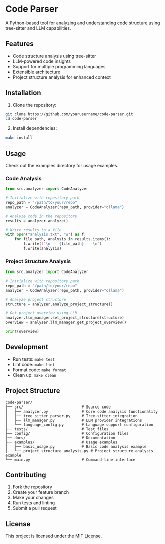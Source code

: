 # Code Parser

A Python-based tool for analyzing and understanding code structure using tree-sitter and LLM capabilities.

## Features

- Code structure analysis using tree-sitter
- LLM-powered code insights
- Support for multiple programming languages
- Extensible architecture
- Project structure analysis for enhanced context

## Installation

1. Clone the repository:
```bash
git clone https://github.com/yourusername/code-parser.git
cd code-parser
```

2. Install dependencies:
```bash
make install
```

## Usage

Check out the examples directory for usage examples.

### Code Analysis

```python
from src.analyzer import CodeAnalyzer

# Initialize with repository path
repo_path = "/path/to/your/repo"
analyzer = CodeAnalyzer(repo_path, provider="ollama")

# Analyze code in the repository
results = analyzer.analyze()

# Write results to a file
with open("analysis.txt", "w") as f:
    for file_path, analysis in results.items():
        f.write(f"\n--- {file_path} ---\n")
        f.write(analysis)
```

### Project Structure Analysis

```python
from src.analyzer import CodeAnalyzer

# Initialize with repository path
repo_path = "/path/to/your/repo"
analyzer = CodeAnalyzer(repo_path, provider="ollama")

# Analyze project structure
structure = analyzer.analyze_project_structure()

# Get project overview using LLM
analyzer.llm_manager.set_project_structure(structure)
overview = analyzer.llm_manager.get_project_overview()

print(overview)
```

## Development

- Run tests: `make test`
- Lint code: `make lint`
- Format code: `make format`
- Clean up: `make clean`

## Project Structure

```
code-parser/
├── src/                          # Source code
│   ├── analyzer.py               # Core code analysis functionality
│   ├── tree_sitter_parser.py     # Tree-sitter integration
│   ├── llm_manager.py            # LLM provider integrations
│   └── language_config.py        # Language support configuration
├── tests/                        # Test files
├── config/                       # Configuration files
├── docs/                         # Documentation
├── examples/                     # Usage examples
│   ├── basic_usage.py            # Basic code analysis example
│   └── project_structure_analysis.py # Project structure analysis example
└── main.py                       # Command-line interface
```

## Contributing

1. Fork the repository
2. Create your feature branch
3. Make your changes
4. Run tests and linting
5. Submit a pull request

## License

This project is licensed under the [MIT License](LICENSE).
